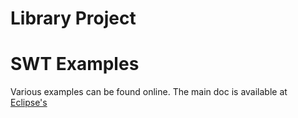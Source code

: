 # Library Project

# SWT Examples

Various examples can be found online. The main doc is available at [Eclipse's](https://www.eclipse.org/swt)
